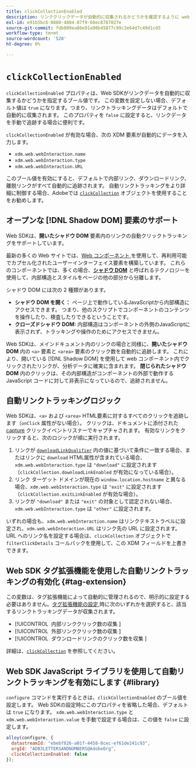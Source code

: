 ```yaml
---
title: clickCollectionEnabled
description: リンククリックデータが自動的に収集されるかどうかを確認するように web SDKを設定する方法を説明します。
exl-id: e91b5bc6-8880-4884-87f9-60ec8787027e
source-git-commit: fdb809ea86e91a98b45877c99c3e64d7c49d1cd5
workflow-type: tm+mt
source-wordcount: '528'
ht-degree: 0%

---
```


# `clickCollectionEnabled`

`clickCollectionEnabled` プロパティは、Web SDKがリンクデータを自動的に収集するかどうかを指定するブール値です。 この変数を設定しない場合、デフォルト値は `true` になります。つまり、リンクトラッキングデータはデフォルトで自動的に収集されます。 このプロパティを `false` に設定すると、リンクデータを手動で追跡する場合に便利です。

`clickCollectionEnabled` が有効な場合、次の XDM 要素が自動的にデータを入力します。

* `xdm.web.webInteraction.name`
* `xdm.web.webInteraction.type`
* `xdm.web.webInteraction.URL`

このブール値を有効にすると、デフォルトで内部リンク、ダウンロードリンク、離脱リンクがすべて自動的に追跡されます。 自動リンクトラッキングをより詳細に制御する場合、Adobeでは [`clickCollection`](clickcollection.md) オブジェクトを使用することをお勧めします。

## オープンな [!DNL Shadow DOM] 要素のサポート

Web SDKは、**開いたシャドウ DOM** 要素内のリンクの自動クリックトラッキングをサポートしています。

最新の多くの Web サイトでは、[Web コンポーネント &#x200B;](https://developer.mozilla.org/en-US/docs/Web/Web_Components) を使用して、再利用可能でカプセル化されたユーザーインターフェイス要素を構築しています。 これらのコンポーネントでは、多くの場合、[**シャドウ DOM**](https://developer.mozilla.org/en-US/docs/Web/API/Web_components/Using_shadow_DOM) と呼ばれるテクノロジーを使用して、内部構造とスタイルをページの他の部分から分離します。

シャドウ DOM には次の 2 種類があります。

* **シャドウ DOM を開く：** ページ上で動作しているJavaScriptから内部構造にアクセスできます。 つまり、他のスクリプトでコンポーネントのコンテンツを操作したり、検査したりできるということです。
* **クローズドシャドウ DOM:** 内部構造はコンポーネントの外側のJavaScriptに表示されず、トラッキングや操作のためにアクセスできません。

Web SDKは、メインドキュメント内のリンクの場合と同様に、**開いたシャドウ DOM** 内の `<a>` 要素と `<area>` 要素のクリック数を自動的に追跡します。 これにより、開いている [!DNL Shadow DOM] を使用して web コンポーネント内でクリックされたリンクが、分析データに確実に含まれます。 **閉じられたシャドウ DOM** 内のクリックは、その内部構造がコンポーネントの外部で動作するJavaScript コードに対して非表示になっているので、追跡されません。

## 自動リンクトラッキングロジック

Web SDKは、`<a>` および `<area>` HTML要素に対するすべてのクリックを追跡します（`onClick` 属性がない場合）。 クリックは、ドキュメントに添付された [capture](https://www.w3.org/TR/uievents/#capture-phase) クリックイベントリスナーでキャプチャされます。 有効なリンクをクリックすると、次のロジックが順に実行されます。

1. リンクが [`downloadLinkQualifier`](downloadlinkqualifier.md) 内の値に基づいて条件に一致する場合、またはリンクに `download` HTML属性が含まれている場合、`xdm.web.webInteraction.type` は `"download"` に設定されます（`clickCollection.downloadLinkEnabled` が有効になっている場合）。
1. リンク ターゲット ドメインが現在の `window.location.hostname` と異なる場合、`xdm.web.webInteraction.type` は `"exit"` に設定されます（`clickCollection.exitLinkEnabled` が有効な場合）。
1. リンクが `"download"` または `"exit"` の対象として認定されない場合、`xdm.web.webInteraction.type` は `"other"` に設定されます。

いずれの場合も、`xdm.web.webInteraction.name` はリンクテキストラベルに設定され、`xdm.web.webInteraction.URL` はリンク先の URL に設定されます。 URL へのリンク名を設定する場合は、`clickCollection` オブジェクトで `filterClickDetails` コールバックを使用して、この XDM フィールドを上書きできます。

## Web SDK タグ拡張機能を使用した自動リンクトラッキングの有効化 {#tag-extension}

この変数は、タグ拡張機能によって自動的に管理されるので、明示的に設定する必要はありません。 [&#x200B; タグ拡張機能の設定 &#x200B;](/help/tags/extensions/client/web-sdk/web-sdk-extension-configuration.md) 時に次のいずれかを選択すると、該当するリンクトラッキングデータが収集されます。

* [!UICONTROL &#x200B; 内部リンククリック数の収集 &#x200B;]
* [!UICONTROL &#x200B; 外部リンククリック数の収集 &#x200B;]
* [!UICONTROL &#x200B; ダウンロードリンクのクリック数を収集 &#x200B;]

詳細は、[`clickCollection`](clickcollection.md) を参照してください。

## Web SDK JavaScript ライブラリを使用して自動リンクトラッキングを有効にします {#library}

`configure` コマンドを実行するときは、`clickCollectionEnabled` のブール値を設定します。 Web SDKの設定時にこのプロパティを省略した場合、デフォルトは `true` になります。 `xdm.web.webInteraction.type` と `xdm.web.webInteraction.value` を手動で設定する場合は、この値を `false` に設定します。

```js
alloy(configure, {
  datastreamId: "ebebf826-a01f-4458-8cec-ef61de241c93",
  orgId: "ADB3LETTERSANDNUMBERS@AdobeOrg",
  clickCollectionEnabled: false
});
```
